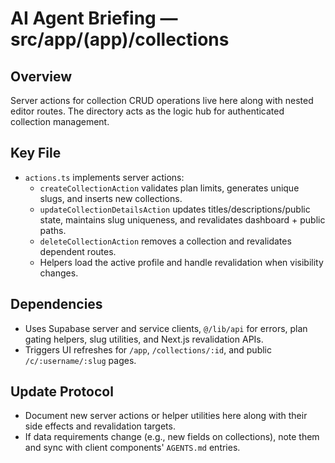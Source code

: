 # AI Agent Briefing — src/app/(app)/collections

## Overview
Server actions for collection CRUD operations live here along with nested editor routes. The directory acts as the logic hub for authenticated collection management.

## Key File
- `actions.ts` implements server actions:
  - `createCollectionAction` validates plan limits, generates unique slugs, and inserts new collections.
  - `updateCollectionDetailsAction` updates titles/descriptions/public state, maintains slug uniqueness, and revalidates dashboard + public paths.
  - `deleteCollectionAction` removes a collection and revalidates dependent routes.
  - Helpers load the active profile and handle revalidation when visibility changes.

## Dependencies
- Uses Supabase server and service clients, `@/lib/api` for errors, plan gating helpers, slug utilities, and Next.js revalidation APIs.
- Triggers UI refreshes for `/app`, `/collections/:id`, and public `/c/:username/:slug` pages.

## Update Protocol
- Document new server actions or helper utilities here along with their side effects and revalidation targets.
- If data requirements change (e.g., new fields on collections), note them and sync with client components' `AGENTS.md` entries.
